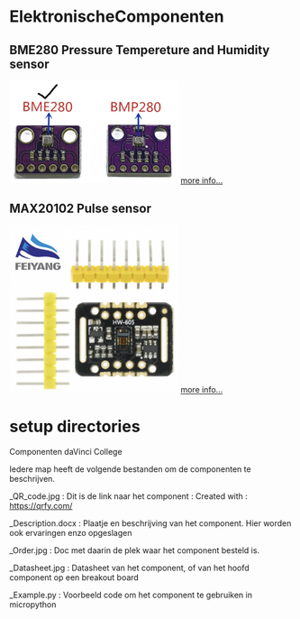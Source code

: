# ElektronischeComponenten

## BME280 Pressure Tempereture and Humidity sensor
<img src="BME280_Pressure_Temp_Humidity/BME280_Photo.jpg" alt="Photo of the component" width="300">
<a href="BME280_Pressure_Temp_Humidity/README.md"> more info...</a>

## MAX20102 Pulse sensor

<img src="MAX30102_Pulse_Sensor/MAX30102_Photo.png" alt="Photo of the component" width="300">
<a href="MAX30102_Pulse_Sensor/README.md"> more info...</a>



# setup directories
Componenten daVinci College

Iedere map heeft de volgende bestanden om de componenten te beschrijven.

<Component nummer>_QR_code.jpg      : Dit is de link naar het component : Created with : https://qrfy.com/ 

<Component nummer>_Description.docx : Plaatje en beschrijving van het component. Hier worden ook ervaringen enzo opgeslagen

<Component nummer>_Order.jpg        : Doc met daarin de plek waar het component besteld is.

<Component nummer>_Datasheet.jpg    : Datasheet van het component, of van het hoofd component op een breakout board

<Component nummer>_Example.py       : Voorbeeld code om het component te gebruiken in micropython


